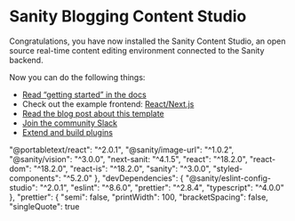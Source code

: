 # Sanity Blogging Content Studio

Congratulations, you have now installed the Sanity Content Studio, an open source real-time content editing environment connected to the Sanity backend.

Now you can do the following things:

- [Read “getting started” in the docs](https://www.sanity.io/docs/introduction/getting-started?utm_source=readme)
- Check out the example frontend: [React/Next.js](https://github.com/sanity-io/tutorial-sanity-blog-react-next)
- [Read the blog post about this template](https://www.sanity.io/blog/build-your-own-blog-with-sanity-and-next-js?utm_source=readme)
- [Join the community Slack](https://slack.sanity.io/?utm_source=readme)
- [Extend and build plugins](https://www.sanity.io/docs/content-studio/extending?utm_source=readme)


"@portabletext/react": "^2.0.1",
    "@sanity/image-url": "^1.0.2",
    "@sanity/vision": "^3.0.0",
    "next-sanit: "^4.1.5",
    "react": "^18.2.0",
    "react-dom": "^18.2.0",
    "react-is": "^18.2.0",
    "sanity": "^3.0.0",
    "styled-components": "^5.2.0"
  },
  "devDependencies": {
    "@sanity/eslint-config-studio": "^2.0.1",
    "eslint": "^8.6.0",
    "prettier": "^2.8.4",
    "typescript": "^4.0.0"
  },
  "prettier": {
    "semi": false,
    "printWidth": 100,
    "bracketSpacing": false,
    "singleQuote": true